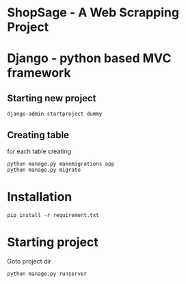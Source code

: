 # ShopSage - A Web Scrapping Project

# Django - python based MVC framework
## Starting new project
```
django-admin startproject dummy
```
## Creating table
for each table creating
```
python manage.py makemigrations app
python manage.py migrate
```

# Installation

```
pip install -r requirement.txt
```

# Starting project
Goto project dir
```
python manage.py runserver
```